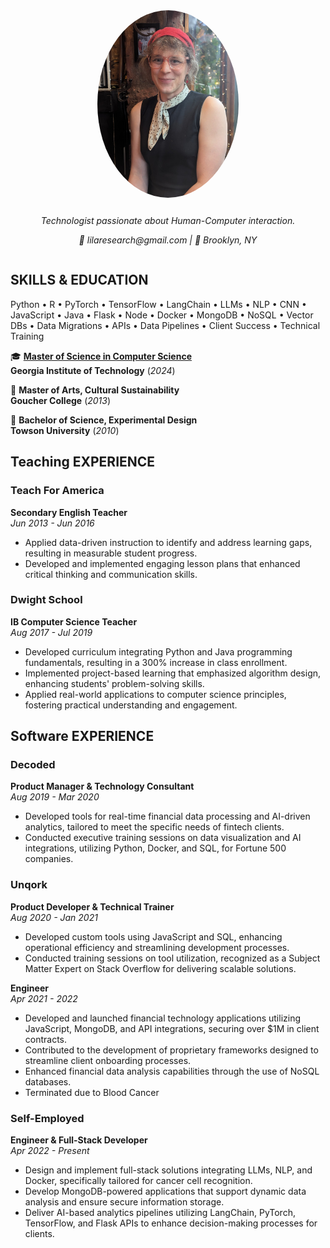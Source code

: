 <div style="display: flex; flex-direction: column; align-items: center; text-align: center; margin-bottom: 20px;">
    <div>
        <img src="https://raw.githubusercontent.com/LilaShiba/resume2024/refs/heads/main/self.jpg" 
             alt="Profile Picture" height="300" 
             style="border-radius: 50%; margin-bottom: 20px;">
    </div>
    <div>
        <p style="font-style: italic; margin-top: 5px;">Technologist passionate about Human-Computer interaction.</p>
        <p style="font-style: italic; margin-top: 5px;"> 📧 lilaresearch@gmail.com | 📍 Brooklyn, NY </p> 
    </div>
</div>


## **SKILLS & EDUCATION**    
Python • R • PyTorch • TensorFlow • LangChain • LLMs • NLP • CNN • JavaScript • Java • Flask • Node • Docker • MongoDB • NoSQL • Vector DBs • Data Migrations • APIs • Data Pipelines • Client Success • Technical Training  

🎓 **[Master of Science in Computer Science](https://drive.google.com/file/d/1tcGbj_dZYLAW8cIG5jpEUuaGWtQ2LTTM/view?usp=sharing)**  
**Georgia Institute of Technology** (_2024_) 

🎨 **Master of Arts, Cultural Sustainability**  
**Goucher College** (_2013_)   

🔬 **Bachelor of Science, Experimental Design**  
**Towson University** (_2010_)   

## **Teaching EXPERIENCE**  

### **Teach For America**  
**Secondary English Teacher**  
_Jun 2013 - Jun 2016_  
- Applied data-driven instruction to identify and address learning gaps, resulting in measurable student progress.  
- Developed and implemented engaging lesson plans that enhanced critical thinking and communication skills.  

### **Dwight School**  
**IB Computer Science Teacher**  
_Aug 2017 - Jul 2019_  
- Developed curriculum integrating Python and Java programming fundamentals, resulting in a 300% increase in class enrollment.  
- Implemented project-based learning that emphasized algorithm design, enhancing students' problem-solving skills.  
- Applied real-world applications to computer science principles, fostering practical understanding and engagement.  

## **Software EXPERIENCE**  

### **Decoded**  
**Product Manager & Technology Consultant**  
_Aug 2019 - Mar 2020_  
- Developed tools for real-time financial data processing and AI-driven analytics, tailored to meet the specific needs of fintech clients.  
- Conducted executive training sessions on data visualization and AI integrations, utilizing Python, Docker, and SQL, for Fortune 500 companies.  

### **Unqork**  
**Product Developer & Technical Trainer**  
_Aug 2020 - Jan 2021_  
- Developed custom tools using JavaScript and SQL, enhancing operational efficiency and streamlining development processes.  
- Conducted training sessions on tool utilization, recognized as a Subject Matter Expert on Stack Overflow for delivering scalable solutions.  

**Engineer**  
_Apr 2021 - 2022_  
- Developed and launched financial technology applications utilizing JavaScript, MongoDB, and API integrations, securing over $1M in client contracts.  
- Contributed to the development of proprietary frameworks designed to streamline client onboarding processes.  
- Enhanced financial data analysis capabilities through the use of NoSQL databases.
- Terminated due to Blood Cancer

### **Self-Employed**  
**Engineer & Full-Stack Developer**  
_Apr 2022 - Present_  
- Design and implement full-stack solutions integrating LLMs, NLP, and Docker, specifically tailored for cancer cell recognition.  
- Develop MongoDB-powered applications that support dynamic data analysis and ensure secure information storage.  
- Deliver AI-based analytics pipelines utilizing LangChain, PyTorch, TensorFlow, and Flask APIs to enhance decision-making processes for clients.  

